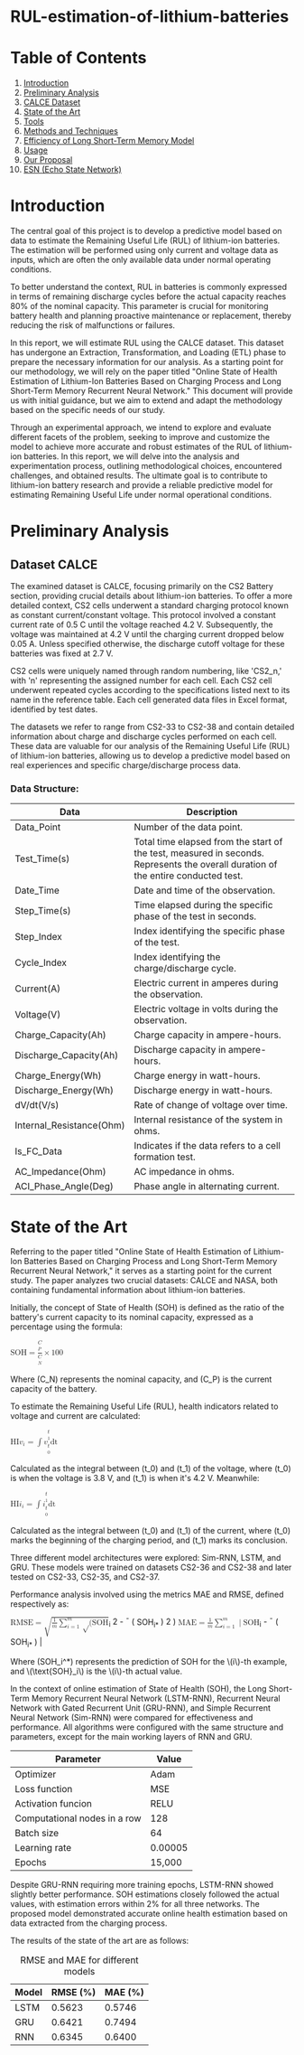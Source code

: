 # RUL-estimation-of-lithium-batteries
<h1>Table of Contents</h1>

<ol>
  <li><a href="#introduction">Introduction</a></li>
  <li><a href="#preliminary-analysis">Preliminary Analysis</a></li>
  <li><a href="#calce-dataset">CALCE Dataset</a></li>
  <li><a href="#state-of-the-art">State of the Art</a></li>
  <li><a href="#tools">Tools</a></li>
  <li><a href="#methods-and-techniques">Methods and Techniques</a></li>
  <li><a href="#lstm-model-efficiency">Efficiency of Long Short-Term Memory Model</a></li>
  <li><a href="#usage">Usage</a></li>
  <li><a href="#our-proposal">Our Proposal</a></li>
  <li><a href="#esn-echo-state-network">ESN (Echo State Network)</a></li>
</ol>

<h1 id="introduction">Introduction</h1>

<p>The central goal of this project is to develop a predictive model based on data to estimate the Remaining Useful Life (RUL) of lithium-ion batteries. The estimation will be performed using only current and voltage data as inputs, which are often the only available data under normal operating conditions.</p>

<p>To better understand the context, RUL in batteries is commonly expressed in terms of remaining discharge cycles before the actual capacity reaches 80% of the nominal capacity. This parameter is crucial for monitoring battery health and planning proactive maintenance or replacement, thereby reducing the risk of malfunctions or failures.</p>

<p>In this report, we will estimate RUL using the CALCE dataset. This dataset has undergone an Extraction, Transformation, and Loading (ETL) phase to prepare the necessary information for our analysis. As a starting point for our methodology, we will rely on the paper titled "Online State of Health Estimation of Lithium-Ion Batteries Based on Charging Process and Long Short-Term Memory Recurrent Neural Network." This document will provide us with initial guidance, but we aim to extend and adapt the methodology based on the specific needs of our study.</p>

<p>Through an experimental approach, we intend to explore and evaluate different facets of the problem, seeking to improve and customize the model to achieve more accurate and robust estimates of the RUL of lithium-ion batteries. In this report, we will delve into the analysis and experimentation process, outlining methodological choices, encountered challenges, and obtained results. The ultimate goal is to contribute to lithium-ion battery research and provide a reliable predictive model for estimating Remaining Useful Life under normal operational conditions.</p>

<h1 id="preliminary-analysis">Preliminary Analysis</h1>

<h2 id="calce-dataset">Dataset CALCE</h2>
<p>The examined dataset is CALCE, focusing primarily on the CS2 Battery section, providing crucial details about lithium-ion batteries. To offer a more detailed context, CS2 cells underwent a standard charging protocol known as constant current/constant voltage. This protocol involved a constant current rate of 0.5 C until the voltage reached 4.2 V. Subsequently, the voltage was maintained at 4.2 V until the charging current dropped below 0.05 A. Unless specified otherwise, the discharge cutoff voltage for these batteries was fixed at 2.7 V.</p>
<p>CS2 cells were uniquely named through random numbering, like 'CS2_n,' with 'n' representing the assigned number for each cell. Each CS2 cell underwent repeated cycles according to the specifications listed next to its name in the reference table. Each cell generated data files in Excel format, identified by test dates.</p>
<p>The datasets we refer to range from CS2-33 to CS2-38 and contain detailed information about charge and discharge cycles performed on each cell. These data are valuable for our analysis of the Remaining Useful Life (RUL) of lithium-ion batteries, allowing us to develop a predictive model based on real experiences and specific charge/discharge process data.</p>

<h3>Data Structure:</h3>
<table align="center">
  <thead>
    <tr>
      <th>Data</th>
      <th>Description</th>
    </tr>
  </thead>
  <tbody>
    <tr>
      <td>Data_Point</td>
      <td>Number of the data point.</td>
    </tr>
    <tr>
      <td>Test_Time(s)</td>
      <td>Total time elapsed from the start of the test, measured in seconds. Represents the overall duration of the entire conducted test.</td>
    </tr>
    <tr>
      <td>Date_Time</td>
      <td>Date and time of the observation.</td>
    </tr>
    <tr>
      <td>Step_Time(s)</td>
      <td>Time elapsed during the specific phase of the test in seconds.</td>
    </tr>
    <tr>
      <td>Step_Index</td>
      <td>Index identifying the specific phase of the test.</td>
    </tr>
    <tr>
      <td>Cycle_Index</td>
      <td>Index identifying the charge/discharge cycle.</td>
    </tr>
    <tr>
      <td>Current(A)</td>
      <td>Electric current in amperes during the observation.</td>
    </tr>
    <tr>
      <td>Voltage(V)</td>
      <td>Electric voltage in volts during the observation.</td>
    </tr>
    <tr>
      <td>Charge_Capacity(Ah)</td>
      <td>Charge capacity in ampere-hours.</td>
    </tr>
    <tr>
      <td>Discharge_Capacity(Ah)</td>
      <td>Discharge capacity in ampere-hours.</td>
    </tr>
    <tr>
      <td>Charge_Energy(Wh)</td>
      <td>Charge energy in watt-hours.</td>
    </tr>
    <tr>
      <td>Discharge_Energy(Wh)</td>
      <td>Discharge energy in watt-hours.</td>
    </tr>
    <tr>
      <td>dV/dt(V/s)</td>
      <td>Rate of change of voltage over time.</td>
    </tr>
    <tr>
      <td>Internal_Resistance(Ohm)</td>
      <td>Internal resistance of the system in ohms.</td>
    </tr>
    <tr>
      <td>Is_FC_Data</td>
      <td>Indicates if the data refers to a cell formation test.</td>
    </tr>
    <tr>
      <td>AC_Impedance(Ohm)</td>
      <td>AC impedance in ohms.</td>
    </tr>
    <tr>
      <td>ACI_Phase_Angle(Deg)</td>
      <td>Phase angle in alternating current.</td>
    </tr>
  </tbody>
</table>

<h1 id="state-of-the-art">State of the Art</h1>

<p>Referring to the paper titled "Online State of Health Estimation of Lithium-Ion Batteries Based on Charging Process and Long Short-Term Memory Recurrent Neural Network," it serves as a starting point for the current study. The paper analyzes two crucial datasets: CALCE and NASA, both containing fundamental information about lithium-ion batteries.</p>

<p>Initially, the concept of State of Health (SOH) is defined as the ratio of the battery's current capacity to its nominal capacity, expressed as a percentage using the formula:</p>

<math xmlns="http://www.w3.org/1998/Math/MathML">
  <mtext>SOH</mtext> 
  <mo>=</mo>
  <mfrac>
    <mi>C<sub>P</sub></mi>
    <mi>C<sub>N</sub></mi>
  </mfrac>
  <mo>&#x00D7;</mo>
  <mn>100</mn>
</math>

<p>Where (C_N) represents the nominal capacity, and (C_P) is the current capacity of the battery.</p>

<p>To estimate the Remaining Useful Life (RUL), health indicators related to voltage and current are calculated:</p>

<math xmlns="http://www.w3.org/1998/Math/MathML">
  <mtext>HI</mtext><msub><mi>v</mi><mi>i</mi></msub>
  <mo>=</mo>
  <mo>&#x222B;</mo>
  <msubsup>
    <mi>v</mi>
    <mrow>
      <mi>t<sub>0</sub></mi>
    </mrow>
    <mrow>
      <mi>t<sub>1</sub></mi>
    </mrow>
  </msubsup>
  <mi>dt</mi>
</math>

<p>Calculated as the integral between (t_0) and (t_1) of the voltage, where (t_0) is when the voltage is 3.8 V, and (t_1) is when it's 4.2 V. Meanwhile:</p>

<math xmlns="http://www.w3.org/1998/Math/MathML">
  <mtext>HI</mtext><msub><mi>i</mi><mi>i</mi></msub>
  <mo>=</mo>
  <mo>&#x222B;</mo>
  <msubsup>
    <mi>i</mi>
    <mrow>
      <mi>t<sub>0</sub></mi>
    </mrow>
    <mrow>
      <mi>t<sub>1</sub></mi>
    </mrow>
  </msubsup>
  <mi>dt</mi>
</math>

<p>Calculated as the integral between (t_0) and (t_1) of the current, where (t_0) marks the beginning of the charging period, and (t_1) marks its conclusion.</p>

<p>Three different model architectures were explored: Sim-RNN, LSTM, and GRU. These models were trained on datasets CS2-36 and CS2-38 and later tested on CS2-33, CS2-35, and CS2-37.</p>

<p>Performance analysis involved using the metrics MAE and RMSE, defined respectively as:</p>

<math xmlns="http://www.w3.org/1998/Math/MathML">
  <mtext>RMSE</mtext>
  <mo>=</mo>
  <msqrt>
    <mfrac>
      <mn>1</mn>
      <mi>m</mi>
    </mfrac>
    <munderover>
      <mo>&#x2211;</mo>
      <mrow>
        <mi>i</mi>
        <mo>=</mo>
        <mn>1</mn>
      </mrow>
      <mi>m</mi>
    </munderover>
    <mo>&#x221A;</mo>
    <mo stretchy="false">(</mo>
    <mrow>
      <msup>
        <mrow>
          <mtext>SOH</mtext><sub><mi>i</mi></sub>
        </mrow>
        <mo>2</mo>
      </msup>
      <mo>-</mo>
      <mo>&#x00AF;</mo>
      <mo stretchy="false">(</mo>
      <mrow>
        <mtext>SOH</mtext><sub><mi>i</mi><mo>*</mo></sub>
      </mrow>
      <mo>)</mo>
      <mo>2</mo>
    </mrow>
    <mo stretchy="false">)</mo>
  </msqrt>
</math>

<math xmlns="http://www.w3.org/1998/Math/MathML">
  <mtext>MAE</mtext>
  <mo>=</mo>
  <mfrac>
    <mn>1</mn>
    <mi>m</mi>
  </mfrac>
  <munderover>
    <mo>&#x2211;</mo>
    <mrow>
      <mi>i</mi>
      <mo>=</mo>
      <mn>1</mn>
    </mrow>
    <mi>m</mi>
  </munderover>
  <mo>|</mo>
  <mrow>
    <mtext>SOH</mtext><sub><mi>i</mi></sub>
    <mo>-</mo>
    <mo>&#x00AF;</mo>
    <mo stretchy="false">(</mo>
    <mrow>
      <mtext>SOH</mtext><sub><mi>i</mi><mo>*</mo></sub>
    </mrow>
    <mo>)</mo>
  </mrow>
  <mo>|</mo>
</math>

<p>Where (SOH_i^*) represents the prediction of SOH for the \(i\)-th example, and \(\text{SOH}_i\) is the \(i\)-th actual value.</p>

<p>In the context of online estimation of State of Health (SOH), the Long Short-Term Memory Recurrent Neural Network (LSTM-RNN), Recurrent Neural Network with Gated Recurrent Unit (GRU-RNN), and Simple Recurrent Neural Network (Sim-RNN) were compared for effectiveness and performance. All algorithms were configured with the same structure and parameters, except for the main working layers of RNN and GRU.</p>

<table align="center">
    <thead>
      <tr>
        <th>Parameter</th>
        <th>Value</th>
      </tr>
    </thead>
    <tbody>
      <tr>
        <td>Optimizer</td>
        <td>Adam</td>
      </tr>
      <tr>
        <td>Loss function</td>
        <td>MSE</td>
      </tr>
      <tr>
        <td>Activation funcion</td>
        <td>RELU</td>
      </tr>
      <tr>
        <td>Computational nodes in a row</td>
        <td>128</td>
      </tr>
      <tr>
        <td>Batch size</td>
        <td>64</td>
      </tr>
      <tr>
        <td>Learning rate</td>
        <td>0.00005</td>
      </tr>
      <tr>
        <td>Epochs</td>
        <td>15,000</td>
      </tr>
    </tbody>
  </table>

<p>Despite GRU-RNN requiring more training epochs, LSTM-RNN showed slightly better performance. SOH estimations closely followed the actual values, with estimation errors within 2% for all three networks. The proposed model demonstrated accurate online health estimation based on data extracted from the charging process.</p>

<p>The results of the state of the art are as follows:</p>

<table align="center">
    <caption>RMSE and MAE for different models</caption>
    <thead>
      <tr>
        <th>Model</th>
        <th>RMSE (%)</th>
        <th>MAE (%)</th>
      </tr>
    </thead>
    <tbody>
      <tr>
        <td>LSTM</td>
        <td>0.5623</td>
        <td>0.5746</td>
      </tr>
      <tr>
        <td>GRU</td>
        <td>0.6421</td>
        <td>0.7494</td>
      </tr>
      <tr>
        <td>RNN</td>
        <td>0.6345</td>
        <td>0.6400</td>
      </tr>
    </tbody>
  </table>



